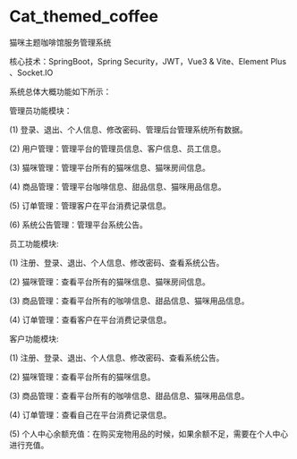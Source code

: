 # Cat_themed_coffee
猫咪主题咖啡馆服务管理系统

核心技术：SpringBoot，Spring Security，JWT，Vue3 & Vite、Element Plus 、Socket.IO

系统总体大概功能如下所示：

管理员功能模块： 

(1) 登录、退出、个人信息、修改密码、管理后台管理系统所有数据。 

(2) 用户管理：管理平台的管理员信息、客户信息、员工信息。

(3) 猫咪管理：管理平台所有的猫咪信息、猫咪房间信息。

(4) 商品管理：管理平台咖啡信息、甜品信息、猫咪用品信息。

(5) 订单管理：管理客户在平台消费记录信息。 

(6) 系统公告管理：管理平台系统公告。

员工功能模块: 

(1) 注册、登录、退出、个人信息、修改密码、查看系统公告。 

(2) 猫咪管理：查看平台所有的猫咪信息、猫咪房间信息。

(3) 商品管理：查看平台所有的咖啡信息、甜品信息、猫咪用品信息。

(4) 订单管理：查看客户在平台消费记录信息。

客户功能模块: 

(1) 注册、登录、退出、个人信息、修改密码、查看系统公告。

(2) 猫咪管理：查看平台所有的猫咪信息。

(3) 商品管理：查看平台所有的咖啡信息、甜品信息、猫咪用品信息。

(4) 订单管理：查看自己在平台消费记录信息。

(5) 个人中心余额充值：在购买宠物用品的时候，如果余额不足，需要在个人中心进行充值。

